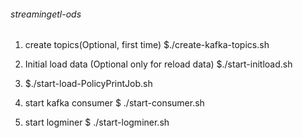 ###### streamingetl-ods
 
1. create topics(Optional, first time)
	$./create-kafka-topics.sh

2. Initial load data (Optional only for reload data)
	$./start-initload.sh  
	
3.	$./start-load-PolicyPrintJob.sh	
	
4. start kafka consumer
 	$ ./start-consumer.sh
 	
5. start logminer
	$ ./start-logminer.sh 